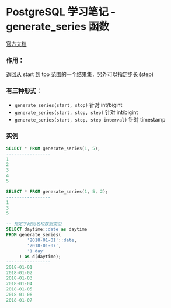 # PostgreSQL 学习笔记 - generate_series 函数
[官方文档](https://www.postgresql.org/docs/9.1/static/functions-srf.html)

### 作用：
返回从 start 到 top 范围的一个结果集，另外可以指定步长 (step)

### 有三种形式：
* ```generate_series(start, stop)``` 针对 int/bigint
* ```generate_series(start, stop, step)``` 针对 int/bigint
* ```generate_series(start, stop, step interval)``` 针对 timestamp

### 实例
```sql
SELECT * FROM generate_series(1, 5);
-----------------
1
2
3
4
5
```

```sql
SELECT * FROM generate_series(1, 5, 2);
-----------------
1
3
5
```

```sql
-- 指定字段别名和数据类型
SELECT daytime::date as daytime
FROM generate_series(
        '2018-01-01'::date,
        '2018-01-07',
        '1 day'
     ) as d(daytime);
-----------------
2018-01-01
2018-01-02
2018-01-03
2018-01-04
2018-01-05
2018-01-06
2018-01-07
```